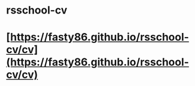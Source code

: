 # rsschool-cv

# [https://fasty86.github.io/rsschool-cv/cv](https://fasty86.github.io/rsschool-cv/cv)
